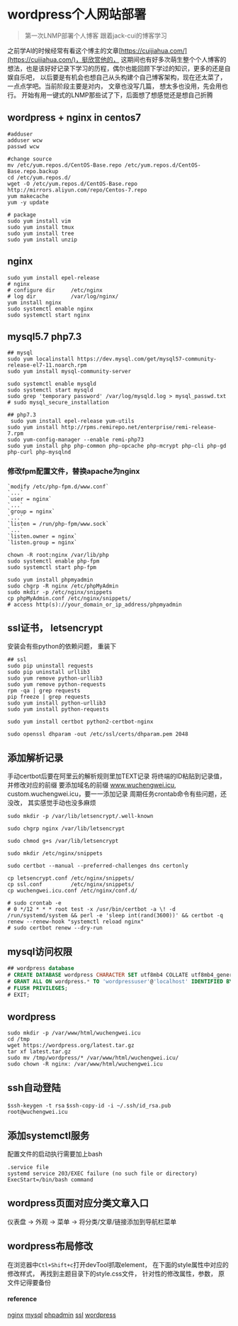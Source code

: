 # wordpress个人网站部署

> 第一次LNMP部署个人博客 跟着jack-cui的博客学习

之前学AI的时候经常有看这个博主的文章[https://cuijiahua.com/](https://cuijiahua.com/)，挺欣赏他的， 这期间也有好多次萌生整个个人博客的想法，也是该好好记录下学习的历程，偶尔也能回顾下学过的知识，更多的还是自娱自乐吧， 以后要是有机会也想自己从头构建个自己博客架构，现在还太菜了， 一点点学吧。当前阶段主要是对内， 文章也没写几篇， 想太多也没用，先会用也行。
开始有用一键式的LNMP那些试了下，后面想了想感觉还是想自己折腾
## wordpress + nginx in centos7
```SHELL
#adduser
adduser wcw
passwd wcw

#change source
mv /etc/yum.repos.d/CentOS-Base.repo /etc/yum.repos.d/CentOS-Base.repo.backup
cd /etc/yum.repos.d/
wget -O /etc/yum.repos.d/CentOS-Base.repo http://mirrors.aliyun.com/repo/Centos-7.repo
yum makecache
yum -y update

# package
sudo yum install vim
sudo yum install tmux
sudo yum install tree
sudo yum install unzip
```
## nginx
```SHELL
sudo yum install epel-release
# nginx 
# configure dir     /etc/nginx  
# log dir           /var/log/nginx/ 
yum install nginx
sudo systemctl enable nginx
sudo systemctl start nginx
```

## mysql5.7 php7.3
```SHELL
## mysql
sudo yum localinstall https://dev.mysql.com/get/mysql57-community-release-el7-11.noarch.rpm
sudo yum install mysql-community-server

sudo systemctl enable mysqld
sudo systemctl start mysqld
sudo grep 'temporary password' /var/log/mysqld.log > mysql_passwd.txt
# sudo mysql_secure_installation

## php7.3
 sudo yum install epel-release yum-utils
sudo yum install http://rpms.remirepo.net/enterprise/remi-release-7.rpm
sudo yum-config-manager --enable remi-php73
sudo yum install php php-common php-opcache php-mcrypt php-cli php-gd php-curl php-mysqlnd
```

### 修改fpm配置文件，替换apache为nginx
```
`modify /etc/php-fpm.d/www.conf`
`...`
`user = nginx`
`...`
`group = nginx`
`...`
`listen = /run/php-fpm/www.sock`
`...`
`listen.owner = nginx`
`listen.group = nginx`

```

```SHELL
chown -R root:nginx /var/lib/php
sudo systemctl enable php-fpm
sudo systemctl start php-fpm

sudo yum install phpmyadmin
sudo chgrp -R nginx /etc/phpMyAdmin
sudo mkdir -p /etc/nginx/snippets
cp phpMyAdmin.conf /etc/nginx/snippets/
# access http(s)://your_domain_or_ip_address/phpmyadmin
```

## ssl证书， letsencrypt
安装会有些python的依赖问题， 重装下
```SHELL
## ssl
sudo pip uninstall requests
sudo pip uninstall urllib3
sudo yum remove python-urllib3
sudo yum remove python-requests
rpm -qa | grep requests 
pip freeze | grep requests
sudo yum install python-urllib3
sudo yum install python-requests

sudo yum install certbot python2-certbot-nginx

sudo openssl dhparam -out /etc/ssl/certs/dhparam.pem 2048
```

## 添加解析记录
手动certbot后要在阿里云的解析规则里加TEXT记录
将终端的ID粘贴到记录值，并修改对应的前缀
要添加域名的前缀 www.wuchengwei.icu, custom.wuchengwei.icu，要一一添加记录
周期任务crontab命令有些问题，还没改， 其实感觉手动也没多麻烦
```SHELL
sudo mkdir -p /var/lib/letsencrypt/.well-known

sudo chgrp nginx /var/lib/letsencrypt

sudo chmod g+s /var/lib/letsencrypt

sudo mkdir /etc/nginx/snippets

sudo certbot --manual --preferred-challenges dns certonly 

cp letsencrypt.conf /etc/nginx/snippets/
cp ssl.conf         /etc/nginx/snippets/
cp wuchengwei.icu.conf /etc/nginx/conf.d/

# sudo crontab -e
# 0 */12 * * * root test -x /usr/bin/certbot -a \! -d /run/systemd/system && perl -e 'sleep int(rand(3600))' && certbot -q renew --renew-hook "systemctl reload nginx"
# sudo certbot renew --dry-run
```
## mysql访问权限
```sql
## wordpress database
# CREATE DATABASE wordpress CHARACTER SET utf8mb4 COLLATE utf8mb4_general_ci;
# GRANT ALL ON wordpress.* TO 'wordpressuser'@'localhost' IDENTIFIED BY 'change-with-strong-password';
# FLUSH PRIVILEGES;
# EXIT;
```

## wordpress
```SHELL
sudo mkdir -p /var/www/html/wuchengwei.icu
cd /tmp
wget https://wordpress.org/latest.tar.gz
tar xf latest.tar.gz
sudo mv /tmp/wordpress/* /var/www/html/wuchengwei.icu/
sudo chown -R nginx: /var/www/html/wuchengwei.icu
```


## ssh自动登陆
`$ssh-keygen -t rsa`
`$ssh-copy-id -i ~/.ssh/id_rsa.pub root@wuchengwei.icu`

## 添加systemctl服务
配置文件的启动执行需要加上bash
```
.service file
systemd service 203/EXEC failure (no such file or directory)
ExecStart=/bin/bash command
```


## wordpress页面对应分类文章入口
仪表盘 -> 外观 -> 菜单 -> 将分类/文章/链接添加到导航栏菜单

## wordpress布局修改
在浏览器中`Ctl+Shift+c`打开devTool抓取element， 在下面的style属性中对应的修改样式， 再找到主题目录下的style.css文件， 针对性的修改属性，参数， 原文件记得要备份



#### reference
[nginx](https://linuxize.com/post/how-to-install-nginx-on-centos-7/)
[mysql](https://linuxize.com/post/install-mysql-on-centos-7/)
[phpadmin](https://linuxize.com/post/how-to-install-phpmyadmin-with-nginx-on-centos-7/)
[ssl](https://linuxize.com/post/secure-nginx-with-let-s-encrypt-on-centos-7/)
[wordpress](https://linuxize.com/post/how-to-install-wordpress-with-nginx-on-centos-7/)

<!-- 2020年6月5日 16:54  -->